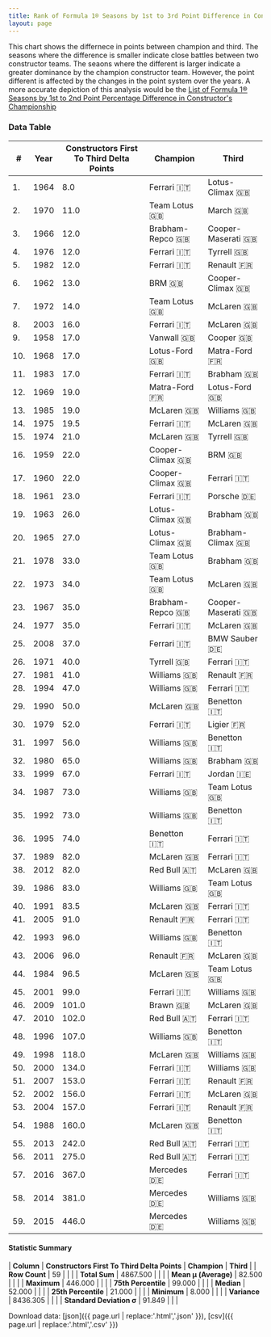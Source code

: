 ```yaml
---
title: Rank of Formula 1® Seasons by 1st to 3rd Point Difference in Constructor's Championship
layout: page
---
```


<canvas id="chart" width="400" height="180"></canvas>
<script>
var data = {
    "datasets": [
        {
            "backgroundColor": [
                "#9C8E8D",
                "#9C8E8D",
                "#9C8E8D",
                "#9C8E8D",
                "#9C8E8D",
                "#9C8E8D",
                "#9C8E8D",
                "#9C8E8D",
                "#9C8E8D",
                "#9C8E8D",
                "#9C8E8D",
                "#9C8E8D",
                "#9C8E8D",
                "#9C8E8D",
                "#9C8E8D",
                "#9C8E8D",
                "#9C8E8D",
                "#9C8E8D",
                "#9C8E8D",
                "#9C8E8D",
                "#9C8E8D",
                "#9C8E8D",
                "#9C8E8D",
                "#9C8E8D",
                "#9C8E8D",
                "#9C8E8D",
                "#9C8E8D",
                "#9C8E8D",
                "#9C8E8D",
                "#9C8E8D",
                "#9C8E8D",
                "#9C8E8D",
                "#9C8E8D",
                "#9C8E8D",
                "#9C8E8D",
                "#9C8E8D",
                "#9C8E8D",
                "#9C8E8D",
                "#9C8E8D",
                "#9C8E8D",
                "#9C8E8D",
                "#9C8E8D",
                "#9C8E8D",
                "#9C8E8D",
                "#9C8E8D",
                "#9C8E8D",
                "#9C8E8D",
                "#9C8E8D",
                "#9C8E8D",
                "#9C8E8D",
                "#9C8E8D",
                "#9C8E8D",
                "#9C8E8D",
                "#9C8E8D",
                "#9C8E8D",
                "#9C8E8D",
                "#9C8E8D",
                "#9C8E8D",
                "#9C8E8D"
            ],
            "borderColor": [
                "#1D181E",
                "#1D181E",
                "#1D181E",
                "#1D181E",
                "#1D181E",
                "#1D181E",
                "#1D181E",
                "#1D181E",
                "#1D181E",
                "#1D181E",
                "#1D181E",
                "#1D181E",
                "#1D181E",
                "#1D181E",
                "#1D181E",
                "#1D181E",
                "#1D181E",
                "#1D181E",
                "#1D181E",
                "#1D181E",
                "#1D181E",
                "#1D181E",
                "#1D181E",
                "#1D181E",
                "#1D181E",
                "#1D181E",
                "#1D181E",
                "#1D181E",
                "#1D181E",
                "#1D181E",
                "#1D181E",
                "#1D181E",
                "#1D181E",
                "#1D181E",
                "#1D181E",
                "#1D181E",
                "#1D181E",
                "#1D181E",
                "#1D181E",
                "#1D181E",
                "#1D181E",
                "#1D181E",
                "#1D181E",
                "#1D181E",
                "#1D181E",
                "#1D181E",
                "#1D181E",
                "#1D181E",
                "#1D181E",
                "#1D181E",
                "#1D181E",
                "#1D181E",
                "#1D181E",
                "#1D181E",
                "#1D181E",
                "#1D181E",
                "#1D181E",
                "#1D181E",
                "#1D181E"
            ],
            "borderWidth": 1,
            "data": [
                8.0,
                11.0,
                12.0,
                12.0,
                12.0,
                13.0,
                14.0,
                16.0,
                17.0,
                17.0,
                17.0,
                19.0,
                19.0,
                19.5,
                21.0,
                22.0,
                22.0,
                23.0,
                26.0,
                27.0,
                33.0,
                34.0,
                35.0,
                35.0,
                37.0,
                40.0,
                41.0,
                47.0,
                50.0,
                52.0,
                56.0,
                65.0,
                67.0,
                73.0,
                73.0,
                74.0,
                82.0,
                82.0,
                83.0,
                83.5,
                91.0,
                96.0,
                96.0,
                96.5,
                99.0,
                101.0,
                102.0,
                107.0,
                118.0,
                134.0,
                153.0,
                156.0,
                157.0,
                160.0,
                242.0,
                275.0,
                367.0,
                381.0,
                446.0
            ],
            "label": "Constructors First To Third Delta Points"
        }
    ],
    "labels": [
        "1964",
        "1970",
        "1966",
        "1976",
        "1982",
        "1962",
        "1972",
        "2003",
        "1958",
        "1968",
        "1983",
        "1969",
        "1985",
        "1975",
        "1974",
        "1959",
        "1960",
        "1961",
        "1963",
        "1965",
        "1978",
        "1973",
        "1967",
        "1977",
        "2008",
        "1971",
        "1981",
        "1994",
        "1990",
        "1979",
        "1997",
        "1980",
        "1999",
        "1987",
        "1992",
        "1995",
        "1989",
        "2012",
        "1986",
        "1991",
        "2005",
        "1993",
        "2006",
        "1984",
        "2001",
        "2009",
        "2010",
        "1996",
        "1998",
        "2000",
        "2007",
        "2002",
        "2004",
        "1988",
        "2013",
        "2011",
        "2016",
        "2014",
        "2015"
    ]
};
var options = {
  legend: {
    display: false
  },
  scales: {
    xAxes: [{
      ticks: {
        beginAtZero: true,
        maxRotation: 180,
        display: window.innerWidth > 800
      }
    }],
    yAxes: [{
      ticks: {
        beginAtZero: true
      }
    }]
  },
  onResize: function(chart, size) {
    chart.options.scales.xAxes[0].ticks.display = size.width > 800;
  }
};
var chart = new Chart("chart", {
    data: data,
    type: 'bar',
    options: options
});
</script>

This chart shows the differnece in points between champion and third. The seasons where the difference is smaller indicate close battles between two constructor teams. The seaons where the different is larger indicate a greater dominance by the champion constructor team. However, the point different is affected by the changes in the point system over the years. A more accurate depiction of this analysis would be the [List of Formula 1® Seasons by 1st to 2nd Point Percentage Difference in Constructor's Championship](/f1/seasons/constructors-first-to-third-delta-percentage)

### Data Table

| # | Year | Constructors First To Third Delta Points | Champion | Third |
|--|--|--|--|--|
| 1. | 1964 | 8.0 | Ferrari 🇮🇹 | Lotus-Climax 🇬🇧 |
| 2. | 1970 | 11.0 | Team Lotus 🇬🇧 | March 🇬🇧 |
| 3. | 1966 | 12.0 | Brabham-Repco 🇬🇧 | Cooper-Maserati 🇬🇧 |
| 4. | 1976 | 12.0 | Ferrari 🇮🇹 | Tyrrell 🇬🇧 |
| 5. | 1982 | 12.0 | Ferrari 🇮🇹 | Renault 🇫🇷 |
| 6. | 1962 | 13.0 | BRM 🇬🇧 | Cooper-Climax 🇬🇧 |
| 7. | 1972 | 14.0 | Team Lotus 🇬🇧 | McLaren 🇬🇧 |
| 8. | 2003 | 16.0 | Ferrari 🇮🇹 | McLaren 🇬🇧 |
| 9. | 1958 | 17.0 | Vanwall 🇬🇧 | Cooper 🇬🇧 |
| 10. | 1968 | 17.0 | Lotus-Ford 🇬🇧 | Matra-Ford 🇫🇷 |
| 11. | 1983 | 17.0 | Ferrari 🇮🇹 | Brabham 🇬🇧 |
| 12. | 1969 | 19.0 | Matra-Ford 🇫🇷 | Lotus-Ford 🇬🇧 |
| 13. | 1985 | 19.0 | McLaren 🇬🇧 | Williams 🇬🇧 |
| 14. | 1975 | 19.5 | Ferrari 🇮🇹 | McLaren 🇬🇧 |
| 15. | 1974 | 21.0 | McLaren 🇬🇧 | Tyrrell 🇬🇧 |
| 16. | 1959 | 22.0 | Cooper-Climax 🇬🇧 | BRM 🇬🇧 |
| 17. | 1960 | 22.0 | Cooper-Climax 🇬🇧 | Ferrari 🇮🇹 |
| 18. | 1961 | 23.0 | Ferrari 🇮🇹 | Porsche 🇩🇪 |
| 19. | 1963 | 26.0 | Lotus-Climax 🇬🇧 | Brabham 🇬🇧 |
| 20. | 1965 | 27.0 | Lotus-Climax 🇬🇧 | Brabham-Climax 🇬🇧 |
| 21. | 1978 | 33.0 | Team Lotus 🇬🇧 | Brabham 🇬🇧 |
| 22. | 1973 | 34.0 | Team Lotus 🇬🇧 | McLaren 🇬🇧 |
| 23. | 1967 | 35.0 | Brabham-Repco 🇬🇧 | Cooper-Maserati 🇬🇧 |
| 24. | 1977 | 35.0 | Ferrari 🇮🇹 | McLaren 🇬🇧 |
| 25. | 2008 | 37.0 | Ferrari 🇮🇹 | BMW Sauber 🇩🇪 |
| 26. | 1971 | 40.0 | Tyrrell 🇬🇧 | Ferrari 🇮🇹 |
| 27. | 1981 | 41.0 | Williams 🇬🇧 | Renault 🇫🇷 |
| 28. | 1994 | 47.0 | Williams 🇬🇧 | Ferrari 🇮🇹 |
| 29. | 1990 | 50.0 | McLaren 🇬🇧 | Benetton 🇮🇹 |
| 30. | 1979 | 52.0 | Ferrari 🇮🇹 | Ligier 🇫🇷 |
| 31. | 1997 | 56.0 | Williams 🇬🇧 | Benetton 🇮🇹 |
| 32. | 1980 | 65.0 | Williams 🇬🇧 | Brabham 🇬🇧 |
| 33. | 1999 | 67.0 | Ferrari 🇮🇹 | Jordan 🇮🇪 |
| 34. | 1987 | 73.0 | Williams 🇬🇧 | Team Lotus 🇬🇧 |
| 35. | 1992 | 73.0 | Williams 🇬🇧 | Benetton 🇮🇹 |
| 36. | 1995 | 74.0 | Benetton 🇮🇹 | Ferrari 🇮🇹 |
| 37. | 1989 | 82.0 | McLaren 🇬🇧 | Ferrari 🇮🇹 |
| 38. | 2012 | 82.0 | Red Bull 🇦🇹 | McLaren 🇬🇧 |
| 39. | 1986 | 83.0 | Williams 🇬🇧 | Team Lotus 🇬🇧 |
| 40. | 1991 | 83.5 | McLaren 🇬🇧 | Ferrari 🇮🇹 |
| 41. | 2005 | 91.0 | Renault 🇫🇷 | Ferrari 🇮🇹 |
| 42. | 1993 | 96.0 | Williams 🇬🇧 | Benetton 🇮🇹 |
| 43. | 2006 | 96.0 | Renault 🇫🇷 | McLaren 🇬🇧 |
| 44. | 1984 | 96.5 | McLaren 🇬🇧 | Team Lotus 🇬🇧 |
| 45. | 2001 | 99.0 | Ferrari 🇮🇹 | Williams 🇬🇧 |
| 46. | 2009 | 101.0 | Brawn 🇬🇧 | McLaren 🇬🇧 |
| 47. | 2010 | 102.0 | Red Bull 🇦🇹 | Ferrari 🇮🇹 |
| 48. | 1996 | 107.0 | Williams 🇬🇧 | Benetton 🇮🇹 |
| 49. | 1998 | 118.0 | McLaren 🇬🇧 | Williams 🇬🇧 |
| 50. | 2000 | 134.0 | Ferrari 🇮🇹 | Williams 🇬🇧 |
| 51. | 2007 | 153.0 | Ferrari 🇮🇹 | Renault 🇫🇷 |
| 52. | 2002 | 156.0 | Ferrari 🇮🇹 | McLaren 🇬🇧 |
| 53. | 2004 | 157.0 | Ferrari 🇮🇹 | Renault 🇫🇷 |
| 54. | 1988 | 160.0 | McLaren 🇬🇧 | Benetton 🇮🇹 |
| 55. | 2013 | 242.0 | Red Bull 🇦🇹 | Ferrari 🇮🇹 |
| 56. | 2011 | 275.0 | Red Bull 🇦🇹 | Ferrari 🇮🇹 |
| 57. | 2016 | 367.0 | Mercedes 🇩🇪 | Ferrari 🇮🇹 |
| 58. | 2014 | 381.0 | Mercedes 🇩🇪 | Williams 🇬🇧 |
| 59. | 2015 | 446.0 | Mercedes 🇩🇪 | Williams 🇬🇧 |

#### Statistic Summary

| **Column** | **Constructors First To Third Delta Points** | **Champion** | **Third** |
| **Row Count** | 59 |  |  |
| **Total Sum** | 4867.500 |  |  |
| **Mean μ (Average)** | 82.500 |  |  |
| **Maximum** | 446.000 |  |  |
| **75th Percentile** | 99.000 |  |  |
| **Median** | 52.000 |  |  |
| **25th Percentile** | 21.000 |  |  |
| **Minimum** | 8.000 |  |  |
| **Variance** | 8436.305 |  |  |
| **Standard Deviation σ** | 91.849 |  |  |

Download data: [json]({{ page.url | replace:'.html','.json' }}), [csv]({{ page.url | replace:'.html','.csv' }})
